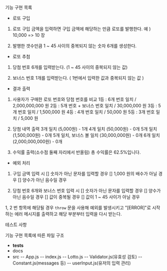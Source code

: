 기능 구현 목록

- 로또 구입

1. 로또 구입 금액을 입력하면 구입 금액에 해당하는 만큼 로또를 발행한다.
   예 ) 10,000 => 10 장

2. 발행한 갯수만큼 1 ~ 45 사이의 중복되지 않는 숫자 6개를 생성한다.

- 로또 추첨

1. 당첨 번호 6개를 입력받는다. (1 ~ 45 사이의 중복되지 않는 값)

2. 보너스 번호 1개를 입력받는다. ( 1번에서 입력한 값과 중복되지 않는 값 )

- 결과 출력

1. 사용자가 구매한 로또 번호와 당첨 번호를 비교
   1등 : 6개 번호 일치 / 2,000,000,000 원
   2등 : 5개 번호 + 보너스 번호 일치 / 30,000,000 원
   3등 : 5개 번호 일치 / 1,500,000 원
   4등 : 4개 번호 일치 / 50,000 원
   5등 : 3개 번호 일치 / 5,000 원

2. 당첨 내역 출력
   3개 일치 (5,000원) - 1개
   4개 일치 (50,000원) - 0개
   5개 일치 (1,500,000원) - 0개
   5개 일치, 보너스 볼 일치 (30,000,000원) - 0개
   6개 일치 (2,000,000,000원) - 0개

3. 수익률 출력(소수점 둘째 자리에서 반올림)
   총 수익률은 62.5%입니다.

- 예외 처리

1. 구입 금액 입력 시
   [] 숫자가 아닌 문자를 입력할 경우
   [] 1,000 원의 배수가 아닐 경우
   [] 양수가 아닌 음수일 경우

2. 당첨 번호 6개와 보너스 번호 입력 시
   [] 숫자가 아닌 문자를 입력할 경우
   [] 양수가 아닌 음수일 경우
   [] 값이 중복될 경우
   [] 값이 1 ~ 45 사이가 아닐 경우

1, 2 번 항목에 해당될 경우 `throw` 문을 사용해 예외를 발생시키고 "[ERROR]"로 시작하는 에러 메시지를 출력하고 해당 부분부터 입력을 다시 받는다.

테스트 사항

기능 구현 목록에 따른 파일 구조

- **tests**
- docs
- src
  -- App.js
  -- index.js
  -- Lotto.js
  -- Validator.js(유효성 검토)
  -- Constant.js(messages 등)
  -- userInput.js(유저의 입력 관리)
